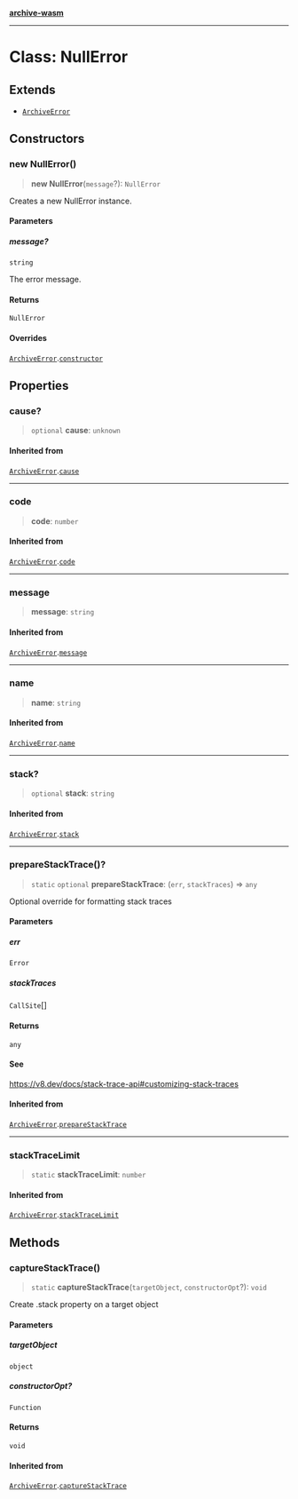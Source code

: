 [**archive-wasm**](../../README.md)

---

# Class: NullError

## Extends

- [`ArchiveError`](ArchiveError.md)

## Constructors

### new NullError()

> **new NullError**(`message`?): `NullError`

Creates a new NullError instance.

#### Parameters

##### message?

`string`

The error message.

#### Returns

`NullError`

#### Overrides

[`ArchiveError`](ArchiveError.md).[`constructor`](ArchiveError.md#constructor)

## Properties

### cause?

> `optional` **cause**: `unknown`

#### Inherited from

[`ArchiveError`](ArchiveError.md).[`cause`](ArchiveError.md#cause)

---

### code

> **code**: `number`

#### Inherited from

[`ArchiveError`](ArchiveError.md).[`code`](ArchiveError.md#code)

---

### message

> **message**: `string`

#### Inherited from

[`ArchiveError`](ArchiveError.md).[`message`](ArchiveError.md#message)

---

### name

> **name**: `string`

#### Inherited from

[`ArchiveError`](ArchiveError.md).[`name`](ArchiveError.md#name)

---

### stack?

> `optional` **stack**: `string`

#### Inherited from

[`ArchiveError`](ArchiveError.md).[`stack`](ArchiveError.md#stack)

---

### prepareStackTrace()?

> `static` `optional` **prepareStackTrace**: (`err`, `stackTraces`) => `any`

Optional override for formatting stack traces

#### Parameters

##### err

`Error`

##### stackTraces

`CallSite`[]

#### Returns

`any`

#### See

https://v8.dev/docs/stack-trace-api#customizing-stack-traces

#### Inherited from

[`ArchiveError`](ArchiveError.md).[`prepareStackTrace`](ArchiveError.md#preparestacktrace)

---

### stackTraceLimit

> `static` **stackTraceLimit**: `number`

#### Inherited from

[`ArchiveError`](ArchiveError.md).[`stackTraceLimit`](ArchiveError.md#stacktracelimit)

## Methods

### captureStackTrace()

> `static` **captureStackTrace**(`targetObject`, `constructorOpt`?): `void`

Create .stack property on a target object

#### Parameters

##### targetObject

`object`

##### constructorOpt?

`Function`

#### Returns

`void`

#### Inherited from

[`ArchiveError`](ArchiveError.md).[`captureStackTrace`](ArchiveError.md#capturestacktrace)
